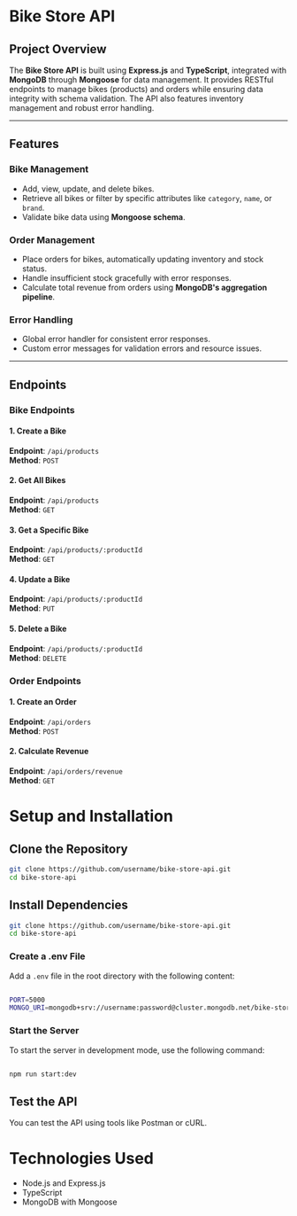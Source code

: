 # Bike Store API

## Project Overview

The **Bike Store API** is built using **Express.js** and **TypeScript**, integrated with **MongoDB** through **Mongoose** for data management. It provides RESTful endpoints to manage bikes (products) and orders while ensuring data integrity with schema validation. The API also features inventory management and robust error handling.

---

## Features

### Bike Management

- Add, view, update, and delete bikes.
- Retrieve all bikes or filter by specific attributes like `category`, `name`, or `brand`.
- Validate bike data using **Mongoose schema**.

### Order Management

- Place orders for bikes, automatically updating inventory and stock status.
- Handle insufficient stock gracefully with error responses.
- Calculate total revenue from orders using **MongoDB's aggregation pipeline**.

### Error Handling

- Global error handler for consistent error responses.
- Custom error messages for validation errors and resource issues.

---

## Endpoints

### Bike Endpoints

#### 1. Create a Bike

**Endpoint**: `/api/products`  
**Method**: `POST`

#### 2. Get All Bikes

**Endpoint**: `/api/products`  
**Method**: `GET`

#### 3. Get a Specific Bike

**Endpoint**: `/api/products/:productId`  
**Method**: `GET`

#### 4. Update a Bike

**Endpoint**: `/api/products/:productId`  
**Method**: `PUT`

#### 5. Delete a Bike

**Endpoint**: `/api/products/:productId`  
**Method**: `DELETE`

### Order Endpoints

#### 1. Create an Order

**Endpoint**: `/api/orders`  
**Method**: `POST`

#### 2. Calculate Revenue

**Endpoint**: `/api/orders/revenue`  
**Method**: `GET`

# Setup and Installation

## Clone the Repository

```bash
git clone https://github.com/username/bike-store-api.git
cd bike-store-api

```

## Install Dependencies

```bash
git clone https://github.com/username/bike-store-api.git
cd bike-store-api

```

### Create a .env File

Add a `.env` file in the root directory with the following content:

```bash

PORT=5000
MONGO_URI=mongodb+srv://username:password@cluster.mongodb.net/bike-store

```

### Start the Server

To start the server in development mode, use the following command:

```bash

npm run start:dev


```

## Test the API
You can test the API using tools like Postman or cURL.

# Technologies Used
- Node.js and Express.js
- TypeScript
- MongoDB with Mongoose

